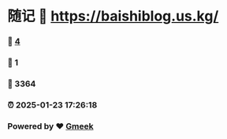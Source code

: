# 随记 :link: https://baishiblog.us.kg/ 
### :page_facing_up: [4](https://baishiblog.us.kg//tag.html) 
### :speech_balloon: 1 
### :hibiscus: 3364 
### :alarm_clock: 2025-01-23 17:26:18 
### Powered by :heart: [Gmeek](https://github.com/Meekdai/Gmeek)
